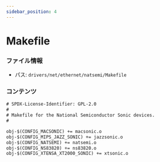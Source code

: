```yaml
---
sidebar_position: 4
---
```

# Makefile

### ファイル情報

- パス: `drivers/net/ethernet/natsemi/Makefile`

### コンテンツ

```txt
# SPDX-License-Identifier: GPL-2.0
#
# Makefile for the National Semiconductor Sonic devices.
#

obj-$(CONFIG_MACSONIC) += macsonic.o
obj-$(CONFIG_MIPS_JAZZ_SONIC) += jazzsonic.o
obj-$(CONFIG_NATSEMI) += natsemi.o
obj-$(CONFIG_NS83820) += ns83820.o
obj-$(CONFIG_XTENSA_XT2000_SONIC) += xtsonic.o

```
